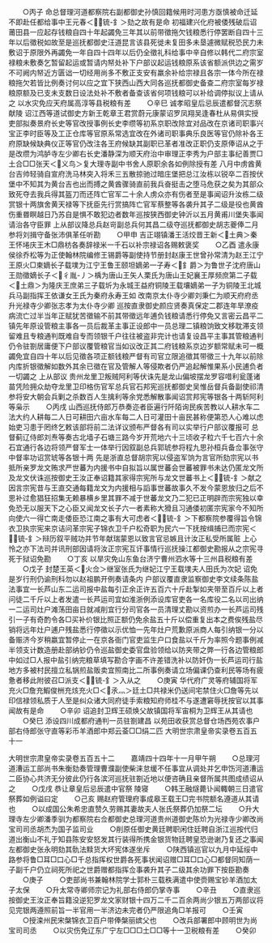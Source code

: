 <!-- { "loadSidebar": true } -->
　　○丙子  命总督理河道都察院右副都御史孙慎回籍候用时河患方亟慎被命迁延不即赴任都给事中王元春＜锍-釒＞劾之故有是命  初福建兴化府被倭残破后诏莆田县一应起存钱粮自四十年起蠲免三年其以前带徵拖欠钱粮悉行停罢断自四十三年以后徵税如故至是巡抚都御史汪道昆言该县死徙未复田多未垦遽微赋税恐民力未敷诏于原限外再蠲免一年自四十四年以后仍全徵礼科给事中辛自修以韩代二府宗室禄粮未敷奏乞暂留起运或暂请内帑处补下户部议起运钱粮原系该省额派供边之需岁不可阙内帑近方匮诎一切经用尚多不敷正支安有羸余补给宗禄且各宗一体今所在禄粮拖欠若皆比例奏讨何以应之宜下狭西山西大同各巡抚都御史备查二府宗室每岁禄粮原额及已支未支数日设法处补不敷者备查该省何项钱粮可以补给调停拟议上请从之  以水灾免应天府属高淳等县税粮有差
　　○辛巳  诚孝昭皇后忌辰遣都督沉志祭  献陵  诏江西等道试御史方新王乾章王君赏蔚元康蒙诏罗凤翔吴逢春杜从易俱实授  吏部拟奏景府长史等官改授事例长史李缵等初系京职改除宜对品改在京诸司职事兴宝正李时臣等及工正仓库等官原系常选宜改在外诸司职事典乐良医等官仍除补各王府原缺候缺典仪正等官仍改注各王府候缺其副职已革者准改正职仍支原俸诏从之于是改缵为鸿胪寺左少卿右长史潘静深为顺天府治中审理正李秀为户部主事纪善贾□土合□□张天＜义鸟＞复大理寺副中书舍人原职余各如例除授有差  八月中虏酋黄台吉帅轻骑自宣府洗马林突入将禾三五散掠驰过暗庄堡把总江汝栋以锐卒二百按伏堡中不知其为黄台吉也出而搏之黄酋骤骑直前我兵奋挺击之堕马危获之矣为其部众致死夺去我兵得其盔刀而还阵亡官军二十余人虏众亦有伤者至是事闻诏升汝栋二级赏银十两旗舍黄天禄等下抚臣先行赏搞阵亡官军蔡整等各袭升其子二级是役也黄酋伤重昬瞑越日乃苏自是惧不敢犯边者数年巡按狭西御史钟沂以五月黄甫川堡失事闻请治各守臣罪  上从部议降总兵赵岢副总兵何其昌二级夺巡抚都御史胡志夔俸二月参将刘揖守备张沛俱革任听勘
　　○甲申  吉正翊镇潘王活烄晋王新＜土典＞秦王怀埢庆王木□鼎枋各奏辞禄米一千石以补宗禄诏各赐敕褒奖
　　○乙酉  遣永康侯徐乔松等为正使翰林院编修王锡爵等副使持节册封赵康王世曾孙常清为赵王江宁王原火□柬嫡长子载墣为江宁王鲁王颐坦嫡弟一子寿＜釒爵＞为鲁世子沈府唐山王勋徵嫡长子＜彳胤-丿＞楀为唐山王矢人栗氏为唐山王妃襄王厚频庶第二子载＜土鼎＞为隆庆王庶弟三子载圻为永城王益府铜陵王载壤嫡弟一子为铜陵王北城兵马副指挥王依谦女王氏为秦府永寿王如  改南京太仆寺少卿刘秉仁为顺天府府丞升光禄寺少卿张志孝为太仆寺少卿  巡按直隶御史颜应贤奏真保定二郡连年旱潦疫病流亡过半当年正赋犹苦徵输不前其带徵远年逋负钱粮请悉行停免又言密云昌平二镇先年原设管粮主事各一员后裁革主事正设郎中一员总理二镇粮饷致文移耽滞支领留难且专粮通判既难自专而领银千户往往被盗非完计也请复设昌平主事其管粮通判仍令驻劄居庸便下户部议覆管粮官当如议改正其二府钱粮系京边岁额常赋未可一概蠲免宜自四十年以后见徵各项正额钱粮严督有司官立限追徵其带徵三十九年以前除内库折银徵解如数外其余已徵在官及管解人等侵欺者仍严追起解惟果系小民逋负者一切蠲之  上从部议  贵州龙里卫叛贼阿利等伏诛先是龙山偏坡摆龙罗容唶利瓮蓬诸苗凭险拥众劫夺龙里卫印格伤官军总兵官石邦宪巡抚都御史吴惟岳督兵备副使祁清参将安大朝会兵剿之杀数百人生擒利等余党悉解散事闻诏赏邦宪等银各十两斩阿利等枭示
　　○丙戌  山西巡抚侍郎万恭奏迩者臣遍行阡陌询民疾苦教以人耕水车二法大约人耕每二人日可耕田六亩水车每二人日可灌田十亩民甚称便第恐人心难以虑始吏习患于罔终乞敕该部将前二法详议颁布严督各有司以实举行户部议覆报可  总督蓟辽侍郎刘焘等奏古北墙子石塘三路今岁开荒地六十三顷收子粒六千七百六十余石宜通行各边将领严督军士一体举行因叙副总兵郭琥参将程九思孙桓兵备佥事张守中督率功诏赏琥等各银十两  先是浙直总督胡宗宪以侵盗军饷为言官所劾宗宪以书抵所亲罗龙文贿求严世蕃为内援书中自拟旨以属世蕃会世蕃被罪书未达仍匿龙文所及龙文伏诛巡按御史王汝正奉诏籍其家得宗宪所与龙文世蕃书上＜锍-釒＞献之因言宗宪昔与王直交通每籍龙文为内援相与謟事世蕃故事久不发今蒙恩放归之后不思补过愈猖狂招集无赖暴横乡里其罪不减于世蕃龙文乃二犯已正明辟而宗宪独以幸免恐无以服天下之心臣又闻龙文长子六一者素称大猾且习通倭初匿宗宪家今不知所向使六一得亡南走倭臣恐江南之事有大可虑者＜锍-釒＞下都察院参覆得旨令锦衣卫执宗宪来京诘问革宗宪子锦衣卫千户松奇职为民六一下抚按缉捕已而宗宪＜锍-釒＞辩历叙平贼功并节年献瑞蒙恩以致言官忌嫉且计汝正私受所属赃  上心怜之亦下法司并讯刑部因请将汝正宗宪互讦事情行巡抚操江都御史勘报从之宗宪寻死于狱诏免勘
　　○丁亥  以旱灾免山东鱼台济宁曹州泗水等十三州县税粮有差
　　○戊子  封楚王英＜火佥＞继室张氏为继妃江宁王载墣夫人田氏为次妃  诏免是岁行刑仍谕刑科勿以赵祖鹏开例奏请条内  户部议覆直隶监察御史李文续条陈盐法事宜一长芦山东二运司报中盐每引正余正许五百六十斤赴掣如夹带至百斤以上者问徒二千斤以上者发遣一长芦运司宜如淮浙例添设库官吏各一名库役二名以司出纳一二运司灶户滩荡田亩日就减削宜行分司官各一员清理丈勘以资煎办一长芦运司残引一子有奇酌令各□买补价银比照正额仍免余盐五十斤以偿重复出本之费俟残盐尽销将远年灶户逋户残盐悉行停徵以示优恤一先年灶户荒歉原派商人每引纳银一分以备赈济今岁稍嬴宜暂停止一在京各衙门官吏监生户口食盐以千斤为率照今题事例减半领支计数造册赴部纳钞仍令巡盐御史委官盘验领给以防夹带之弊一行各边管粮郎中如过□人报中盐引纳完粮草填写勘合字画不许差错洗补以防奸伪一长芦运司行盐地方多被村民擅立私锅煎盐贩卖宜照南比二所事例奏请立场偏课仍查利民等场有疲惫者移此附彼召□派支＜锍-釒＞入从之
　　○庚寅  华代府广灵等府辅国将军充火□詹充鰕俊栦充烗充火□＜氶灬＞廷土□共禄米仍送间宅禁住火□詹等先以印信禄领私质于人至是纠众诸大同府徒手索粮知府师桂不与遂遭窘辱抚按官以其事闻故有是命
　　○辛卯  诏追封卫辉王硕焕父故镇国将军宙桐为卫辉王从其请也
　　○癸巳  添设四川成都府通判一员驻劄建昌  以苑田收获赏总督仓场西苑农事户部右侍郎张守直等彩币羊酒郎中郑云菳□□绢二匹
大明世宗肃皇帝实录卷五百五十一


大明世宗肃皇帝实录卷五百五十二
　　嘉靖四十四年十一月甲午朔
　　○总理河道漕运工部尚书朱衡劾奏管理曹濮副使柴涞怠缓不任事宜从调处并乞申饬河道漕运二臣协心共济无分彼此仍行各滨河巡抚驻劄近地以便咨确且亲督所属共图成绩诏从之
　　○戊戌  恭让章皇后忌辰遣中官祭  陵寝
　　○韩王融燧薨讣闻輙朝三日遣官祭葬如例谥曰定
　　○己亥  赐赵府管理府事成皋王载王□完书院额名遵道从其请也
　　○以成国公朱希忠直赞久劳赐其妻故夫人张氏祭葬仍加祭二坛
　　○升大理寺左少卿潘季驯为都察院右佥都御史总理河道贵州道御史陈炌为光禄寺少卿改尚宝司司丞胡杰为国子监司业
　　○削原任御史黄廷聘职闲住廷聘自浙江巡按代归道出衡山不礼于知县陈安安怒发其行装得所携金银货物廷聘皇恐逊谢乃复还之事闻左都御史张永明劾其骩法黩货大坏宪体遂坐斥
　　○陕西镇巡官以九月中延绥中路参将鲁□耳□口心□千总指挥权世爵各死事状闻诏赠□耳□口心□都督同知荫一子副千户仍立祠死所祀之世爵赠都指挥佥事袭升其子二级其余功罪下按臣勘奏
　　○庚子
　　○吏部尚书兼翰林院学士郭朴三载秩满遣中使赍赐宝钞羊酒加太子太保
　　○升太常寺卿师宗记为礼部右侍郎仍掌寺事
　　○辛丑
　　○直隶巡按御史王汝正奉旨籍没逆犯罗龙文家财银十四万二千二百余两尚少银五万两部议将见完银两遵照前旨一半官用一半济边未完者仍严限追角□羊报可
　　○壬寅
　　○授滦州民宋槃锦衣卫百户带俸槃丽嫔父也
　　○改兵部署郎中顾明世为尚宝司司丞
　　○以灾伤免辽东广宁左□□□土□□等十一卫税粮有差
　　○癸卯
